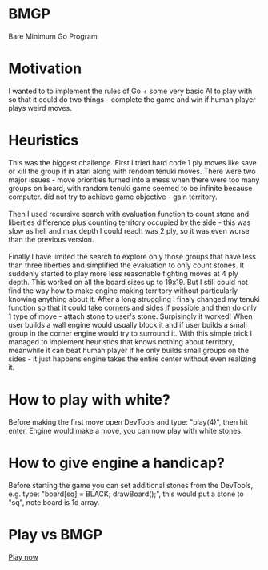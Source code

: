 # BMGP
Bare Minimum Go Program

# Motivation
I wanted to to implement the rules of Go +
some very basic AI to play with so that it
could do two things - complete the game and
win if human player plays weird moves.

# Heuristics
This was the biggest challenge. First I tried
hard code 1 ply moves like save or kill the group if
in atari along with rendom tenuki moves. There were
two major issues - move priorities turned into a mess
when there were too many groups on board, with random
tenuki game seemed to be infinite because computer.
did not try to achieve game objective - gain territory.
<br><br>
Then I used recursive search with evaluation function
to count stone and liberties difference plus counting
territory occupied by the side - this was slow as hell
and max depth I could reach was 2 ply, so it was even
worse than the previous version.
<br><br>
Finally I have limited the search to explore only those
groups that have less than three liberties and simplified
the evaluation to only count stones. It suddenly started
to play more less reasonable fighting moves at 4 ply depth.
This worked on all the board sizes up to 19x19. But I still
could not find the way how to make engine making territory
without particularly knowing anything about it. After a
long struggling I finaly changed my tenuki function so that
it could take corners and sides if possible and then do only
1 type of move - attach stone to user's stone. Surpisingly
it worked! When user builds a wall engine would usually block it
and if user builds a small group in the corner engine would try
to surround it. With this simple trick I managed to implement
heuristics that knows nothing about territory, meanwhile it
can beat human player if he only builds small groups on the
sides - it just happens engine takes the entire center without
even realizing it.

# How to play with white?
Before making the first move open DevTools and type: "play(4)",
then hit enter. Engine would make a move, you can now play with
white stones.

# How to give engine a handicap?
Before starting the game you can set additional stones
from the DevTools, e.g. type: "board[sq] = BLACK; drawBoard();",
this would put a stone to "sq", note board is 1d array.

# Play vs BMGP
<a href="https://maksimkorzh.github.io/bmgp/bmgp.html">Play now</a>
